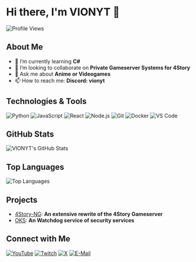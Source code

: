 # Hi there, I'm VIONYT 👋

![Profile Views](https://komarev.com/ghpvc/?username=VIONYT&color=brightgreen)

## About Me

- 🌱 I’m currently learning **C#**
- 👯 I’m looking to collaborate on **Private Gameserver Systems for 4Story**
- 💬 Ask me about **Anime or Videogames**
- 📫 How to reach me: **Discord: vionyt**

## Technologies & Tools

![Python](https://img.shields.io/badge/-Python-333333?style=flat&logo=python)
![JavaScript](https://img.shields.io/badge/-JavaScript-333333?style=flat&logo=javascript)
![React](https://img.shields.io/badge/-React-333333?style=flat&logo=react)
![Node.js](https://img.shields.io/badge/-Node.js-333333?style=flat&logo=node.js)
![Git](https://img.shields.io/badge/-Git-333333?style=flat&logo=git)
![Docker](https://img.shields.io/badge/-Docker-333333?style=flat&logo=docker)
![VS Code](https://img.shields.io/badge/-VS%20Code-333333?style=flat&logo=visual-studio-code)

## GitHub Stats

![VIONYT's GitHub Stats](https://github-readme-stats.vercel.app/api?username=VIONYT&show_icons=true&theme=radical)

## Top Languages

![Top Languages](https://github-readme-stats.vercel.app/api/top-langs/?username=VIONYT&layout=compact&theme=radical)

## Projects

- [4Story-NG](https://github.com/VIONYT/4Ever-NG): **An extensive rewrite of the 4Story Gameserver**
- [OKS](https://github.com/VION-Sicherheit/oks): **An Watchdog service of security services**

## Connect with Me

[![YouTube](https://img.shields.io/badge/-YouTube-333333?style=flat&logo=youtube)](https://www.youtube.com/@VION0001)
[![Twitch](https://img.shields.io/badge/-Twitch-333333?style=flat&logo=twitch)](https://www.twitch.tv/vionyt)
[![X](https://img.shields.io/badge/-X-333333?style=flat&logo=x)](https://x.com/yt_vion)
[![E-Mail](https://img.shields.io/badge/-Email-333333?style=flat&logo=gmail)](mailto:yt.vion@gmail.com)
